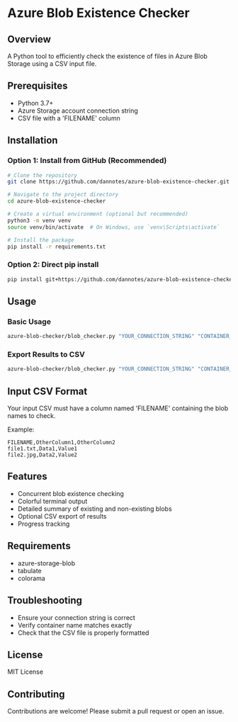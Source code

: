 # Azure Blob Existence Checker

## Overview
A Python tool to efficiently check the existence of files in Azure Blob Storage using a CSV input file.

## Prerequisites
- Python 3.7+
- Azure Storage account connection string
- CSV file with a 'FILENAME' column

## Installation

### Option 1: Install from GitHub (Recommended)
```bash
# Clone the repository
git clone https://github.com/dannotes/azure-blob-existence-checker.git

# Navigate to the project directory
cd azure-blob-existence-checker

# Create a virtual environment (optional but recommended)
python3 -m venv venv
source venv/bin/activate  # On Windows, use `venv\Scripts\activate`

# Install the package
pip install -r requirements.txt

```

### Option 2: Direct pip install
```bash
pip install git+https://github.com/dannotes/azure-blob-existence-checker.git
```

## Usage

### Basic Usage
```bash
azure-blob-checker/blob_checker.py "YOUR_CONNECTION_STRING" "CONTAINER_NAME" "path/to/input.csv"
```

### Export Results to CSV
```bash
azure-blob-checker/blob_checker.py "YOUR_CONNECTION_STRING" "CONTAINER_NAME" "path/to/input.csv" -export csv
```

## Input CSV Format
Your input CSV must have a column named 'FILENAME' containing the blob names to check.

Example:
```csv
FILENAME,OtherColumn1,OtherColumn2
file1.txt,Data1,Value1
file2.jpg,Data2,Value2
```

## Features
- Concurrent blob existence checking
- Colorful terminal output
- Detailed summary of existing and non-existing blobs
- Optional CSV export of results
- Progress tracking

## Requirements
- azure-storage-blob
- tabulate
- colorama

## Troubleshooting
- Ensure your connection string is correct
- Verify container name matches exactly
- Check that the CSV file is properly formatted

## License
MIT License

## Contributing
Contributions are welcome! Please submit a pull request or open an issue.